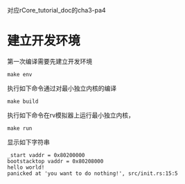 对应rCore_tutorial_doc的cha3-pa4

# 建立开发环境
第一次编译需要先建立开发环境
```
make env
```

执行如下命令通过对最小独立内核的编译
```
make build
```

执行如下命令在rv模拟器上运行最小独立内核，
```
make run
```
显示如下字符串
```
_start vaddr = 0x80200000
bootstacktop vaddr = 0x80208000
hello world!
panicked at 'you want to do nothing!', src/init.rs:15:5
```